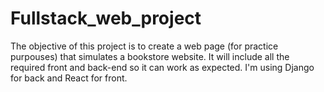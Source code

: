 # Fullstack_web_project

The objective of this project is to create a web page (for practice purpouses) that simulates a bookstore website. It will include all the required front and back-end so it can work as expected. I'm using Django for back and React for front.
